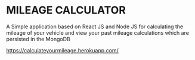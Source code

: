 # MILEAGE CALCULATOR
A Simple application based on React JS and Node JS for calculating the mileage of your vehicle and view your past mileage calculations which are persisted in the MongoDB

https://calculateyourmileage.herokuapp.com/

